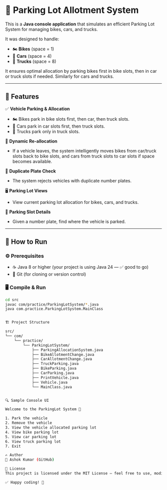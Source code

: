 # 🚗 Parking Lot Allotment System

This is a **Java console application** that simulates an efficient Parking Lot System for managing bikes, cars, and trucks.

It was designed to handle:
- 🏍 **Bikes** (space = 1)
- 🚗 **Cars** (space = 4)
- 🚚 **Trucks** (space = 8)

It ensures optimal allocation by parking bikes first in bike slots, then in car or truck slots if needed. Similarly for cars and trucks.

---

## 📂 Features

✅ **Vehicle Parking & Allocation**
- 🏍 Bikes park in bike slots first, then car, then truck slots.
- 🚗 Cars park in car slots first, then truck slots.
- 🚚 Trucks park only in truck slots.

🔄 **Dynamic Re-allocation**
- If a vehicle leaves, the system intelligently moves bikes from car/truck slots back to bike slots, and cars from truck slots to car slots if space becomes available.

🚫 **Duplicate Plate Check**
- The system rejects vehicles with duplicate number plates.

🖥 **Parking Lot Views**
- View current parking lot allocation for bikes, cars, and trucks.

🔎 **Parking Slot Details**
- Given a number plate, find where the vehicle is parked.

---

## 🚀 How to Run

### ⚙️ Prerequisites
- ☕ Java 8 or higher (your project is using Java 24 — ✅ good to go)
- 🐙 Git (for cloning or version control)

### 🖥 Compile & Run
```bash
cd src
javac com/practice/ParkingLotSystem/*.java
java com.practice.ParkingLotSystem.MainClass


🏗 Project Structure

src/
└── com/
    └── practice/
        └── ParkingLotSystem/
            ├── ParkingAllocationSystem.java
            ├── BikeAllotmentChange.java
            ├── CarAllotmentChange.java
            ├── TruckParking.java
            ├── BikeParking.java
            ├── CarParking.java
            ├── PrintVehicle.java
            ├── Vehicle.java
            └── MainClass.java


🔍 Sample Console UI

Welcome to the ParkingLot System 🚗

1. Park the vehicle
2. Remove the vehicle
3. View the vehicle allocated parking lot
4. View bike parking lot
5. View car parking lot
6. View truck parking lot
7. Exit

✍️ Author
👤 Ashok Kumar (GitHub)

📜 License
This project is licensed under the MIT License — feel free to use, modify, and distribute.

✅ Happy coding! 🚀
